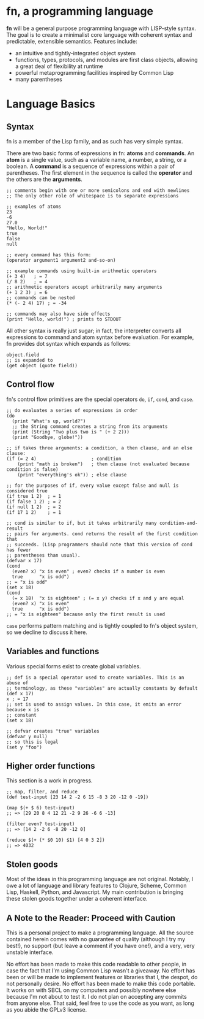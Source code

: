 # fn, a programming language

**fn** will be a general purpose programming language with LISP-style syntax. The goal is to create
a minimalist core language with coherent syntax and predictable, extensible semantics. Features
include:

- an intuitive and tightly-integrated object system
- functions, types, protocols, and modules are first class objects, allowing a great deal of
  flexibility at runtime
- powerful metaprogramming facilities inspired by Common Lisp
- many parentheses


# Language Basics

## Syntax

fn is a member of the Lisp family, and as such has very simple syntax.

There are two basic forms of expressions in fn: **atoms** and **commands**. An **atom** is a single
value, such as a variable name, a number, a string, or a boolean. A **command** is a sequence of
expressions within a pair of parentheses. The first element in the sequence is called the
**operator** and the others are the **arguments**.

```
;; comments begin with one or more semicolons and end with newlines
;; The only other role of whitespace is to separate expressions

;; examples of atoms
23
-6
27.0
"Hello, World!"
true
false
null

;; every command has this form:
(operator argument1 argument2 and-so-on)

;; example commands using built-in arithmetic operators
(+ 3 4)   ; = 7
(/ 8 2)   ; = 4
;; arithmetic operators accept arbitrarily many arguments
(+ 1 2 3) ; = 6
;; commands can be nested
(* (- 2 4) 17) ; = -34

;; commands may also have side effects
(print "Hello, world!") ; prints to STDOUT
```

All other syntax is really just sugar; in fact, the interpreter converts all expressions to command
and atom syntax before evaluation. For example, fn provides dot syntax which expands as follows:

```
object.field
;; is expanded to
(get object (quote field))
```


## Control flow

fn's control flow primitives are the special operators `do`, `if`, `cond`, and `case`.

```
;; do evaluates a series of expressions in order
(do
  (print "What's up, world?")
  ;; the String command creates a string from its arguments
  (print (String "Two plus two is " (+ 2 2)))
  (print "Goodbye, globe!"))

;; if takes three arguments: a condition, a then clause, and an else clause:
(if (= 2 4)                    ; condition
    (print "math is broken")   ; then clause (not evaluated because condition is false)
    (print "everything's ok")) ; else clause
    
;; for the purposes of if, every value except false and null is considered true
(if true 1 2)  ; = 1
(if false 1 2) ; = 2
(if null 1 2)  ; = 2
(if 17 1 2)    ; = 1

;; cond is similar to if, but it takes arbitrarily many condition-and-result 
;; pairs for arguments. cond returns the result of the first condition that 
;; succeeds. (Lisp programmers should note that this version of cond has fewer
;; parentheses than usual).
(defvar x 17)
(cond
  (even? x) "x is even" ; even? checks if a number is even
  true      "x is odd")
;; = "x is odd"
(set x 18)
(cond
  (= x 18)  "x is eighteen" ; (= x y) checks if x and y are equal
  (even? x) "x is even"
  true      "x is odd")
;; = "x is eighteen" because only the first result is used
```

`case` performs pattern matching and is tightly coupled to fn's object system, so we decline to
discuss it here.

## Variables and functions

Various special forms exist to create global variables.

```
;; def is a special operator used to create variables. This is an abuse of 
;; terminology, as these "variables" are actually constants by default
(def x 17)
x ; = 17
;; set is used to assign values. In this case, it emits an error because x is 
;; constant
(set x 18)

;; defvar creates "true" variables
(defvar y null)
;; so this is legal
(set y "foo")
```

## Higher order functions

This section is a work in progress.

```
;; map, filter, and reduce
(def test-input [23 14 2 -2 6 15 -8 3 20 -12 0 -19])

(map $(+ $ 6) test-input)
;; => [29 20 8 4 12 21 -2 9 26 -6 6 -13]

(filter even? test-input)
;; => [14 2 -2 6 -8 20 -12 0]

(reduce $(+ (* $0 10) $1) [4 0 3 2])
;; => 4032
```


## Stolen goods

Most of the ideas in this programming language are not original. Notably, I owe a lot of language
and library features to Clojure, Scheme, Common Lisp, Haskell, Python, and Javascript. My main
contribution is bringing these stolen goods together under a coherent interface.


## A Note to the Reader: Proceed with Caution

This is a personal project to make a programming language. All the source
contained herein comes with no guarantee of quality (although I try my best!),
no support (but leave a comment if you have one!), and a very, very unstable
interface.

No effort has been made to make this code readable to other people, in case the
fact that I'm using Common Lisp wasn't a giveaway. No effort has been or will be
made to implement features or libraries that I, the despot, do not personally
desire. No effort has been made to make this code portable. It works on with
SBCL on my computers and possibly nowhere else because I'm not about to test it.
I do not plan on accepting any commits from anyone else. That said, feel free to
use the code as you want, as long as you abide the GPLv3 license.

